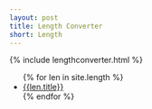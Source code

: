 ```yaml
---
layout: post
title: Length Converter
short: Length
---
```

<link rel="stylesheet" href="/assets/css/length.css"/>
<script src="/assets/js/min.length.js" defer></script>
{% include lengthconverter.html %}
<ul class="more_length_converter">{% for len in site.length %}
  <li><a href="{{len.url}}">{{len.title}}</a></li>{% endfor %}
</ul>